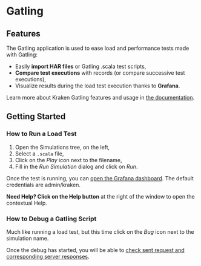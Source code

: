 # Gatling

## Features

The Gatling application is used to ease load and performance tests made with Gatling:

* Easily **import HAR files** or Gatling .scala test scripts,
* **Compare test executions** with records (or compare successive test executions),
* Visualize results during the load test execution thanks to **Grafana**.

Learn more about Kraken Gatling features and usage in <a href="https://kraken.octoperf.com/gatling/" target="_blank">the documentation</a>.

## Getting Started

### How to Run a Load Test

1. Open the Simulations tree, on the left,
2. Select a `.scala` file,
3. Click on the _Play_ icon next to the filename,
4. Fill in the _Run Simulation_ dialog and click on _Run_.

Once the test is running, you can <a href="https://kraken.octoperf.com/gatling/analyze-gatling-load-test/" target="_blank">open the Grafana dashboard</a>.
The default credentials are admin/kraken.

**Need Help? Click on the Help button** at the right of the window to open the contextual Help.

### How to Debug a Gatling Script

Much like running a load test, but this time click on the _Bug_ icon next to the simulation name.

Once the debug has started, you will be able to <a href="https://kraken.octoperf.com/editors/debug-request-response/" target="_blank">check sent request and corresponding server responses</a>.